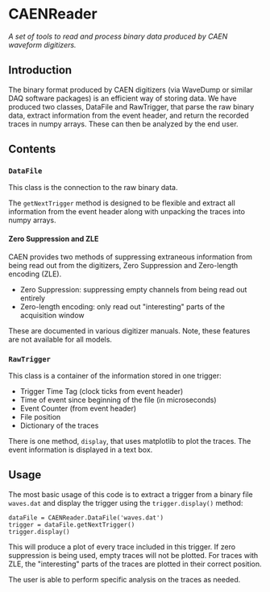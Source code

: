# CAENReader
_A set of tools to read and process binary data produced by CAEN waveform digitizers._

## Introduction

The binary format produced by CAEN digitizers (via WaveDump or similar DAQ software packages) is an efficient way of storing data. We have produced two classes, DataFile and RawTrigger, that parse the raw binary data, extract information from the event header, and return the recorded traces in numpy arrays. These can then be analyzed by the end user.

## Contents

### `DataFile`

This class is the connection to the raw binary data. 

The `getNextTrigger` method is designed to be flexible and extract all information from the event header along with unpacking the traces into numpy arrays. 

#### Zero Suppression and ZLE

CAEN provides two methods of suppressing extraneous information from being read out from the digitizers, Zero Suppression and Zero-length encoding (ZLE). 

- Zero Suppression: suppressing empty channels from being read out entirely
- Zero-length encoding: only read out "interesting" parts of the acquisition window 

These are documented in various digitizer manuals. Note, these features are not available for all models. 

### `RawTrigger`

This class is a container of the information stored in one trigger: 

- Trigger Time Tag (clock ticks from event header)
- Time of event since beginning of the file (in microseconds)
- Event Counter (from event header)
- File position
- Dictionary of the traces 

There is one method, `display`, that uses matplotlib to plot the traces. The event information is displayed in a text box.


## Usage
The most basic usage of this code is to extract a trigger from a binary file `waves.dat` and display the trigger using the `trigger.display()` method:

    dataFile = CAENReader.DataFile('waves.dat')
    trigger = dataFile.getNextTrigger()
    trigger.display()
    
This will produce a plot of every trace included in this trigger. If zero suppression is being used, empty traces will not be plotted. For traces with ZLE, the "interesting" parts of the traces are plotted in their correct position.

The user is able to perform specific analysis on the traces as needed.    
